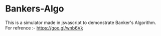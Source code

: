 # Bankers-Algo
This is a simulator made in jsvascript to demonstrate Banker's Algorithm.
For refrence :-
https://goo.gl/wnb6Vk
